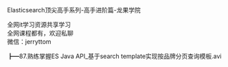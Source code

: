 Elasticsearch顶尖高手系列-高手进阶篇-龙果学院

全网it学习资源共享学习<br>全网课程都有，欢迎私聊<br>微信：jerryttom<br>

┣━87.熟练掌握ES Java API_基于search template实现按品牌分页查询模板.avi